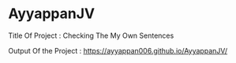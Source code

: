 # AyyappanJV

Title Of Project : Checking The My Own Sentences

Output Of the Project :  https://ayyappan006.github.io/AyyappanJV/
